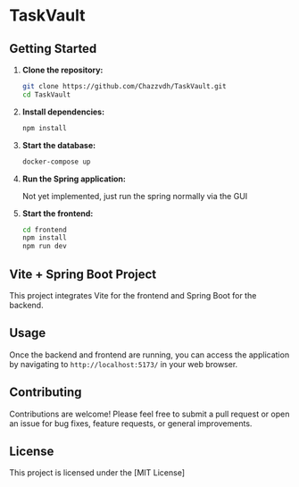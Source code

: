 # TaskVault

## Getting Started

1. **Clone the repository:**

    ```bash
    git clone https://github.com/Chazzvdh/TaskVault.git
    cd TaskVault
    ```

2. **Install dependencies:**

    ```bash
    npm install
    ```

3. **Start the database:**

    ```bash
    docker-compose up
    ```

4. **Run the Spring application:**

    Not yet implemented, just run the spring normally via the GUI

5. **Start the frontend:**

    ```bash
    cd frontend
    npm install
    npm run dev
    ```

## Vite + Spring Boot Project

This project integrates Vite for the frontend and Spring Boot for the backend.

## Usage

Once the backend and frontend are running, you can access the application by navigating to `http://localhost:5173/` in your web browser.

## Contributing

Contributions are welcome! Please feel free to submit a pull request or open an issue for bug fixes, feature requests, or general improvements.

## License

This project is licensed under the [MIT License]
